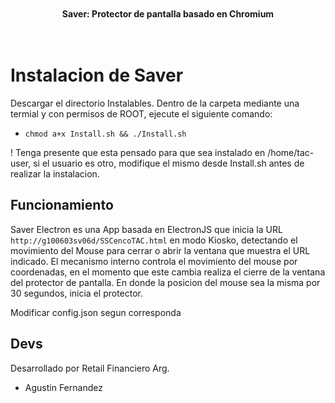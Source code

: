 <br>
<br>
<div align="center">
  <strong>Saver: Protector de pantalla basado en Chromium</strong>

</div>
<br><br>

# Instalacion de Saver

Descargar el directorio Instalables. Dentro de la carpeta mediante una termial y con permisos de ROOT, ejecute el siguiente comando:

- `chmod a+x Install.sh && ./Install.sh`

 ! Tenga presente que esta pensado para que sea instalado en /home/tac-user, si el usuario es otro, modifique el mismo desde Install.sh antes de realizar la instalacion.
 

## Funcionamiento

Saver Electron es una App basada en ElectronJS que inicia la URL `http://g100603sv06d/SSCencoTAC.html` en modo Kiosko, detectando el movimiento del Mouse para cerrar o abrir la ventana que muestra el URL indicado.
El mecanismo interno controla el movimiento del mouse por coordenadas, en el momento que este cambia realiza el cierre de la ventana del protector de pantalla. En donde la posicion del mouse sea la misma por 30 segundos, inicia el protector.


Modificar config.json segun corresponda

## Devs
  
  Desarrollado por Retail Financiero Arg. 

  - Agustin Fernandez